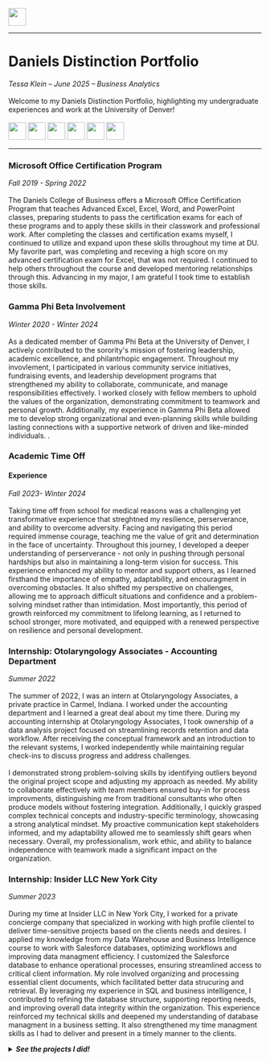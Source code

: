 <a name="top"></a>

[<img src="https://user-images.githubusercontent.com/91146906/152112781-2de05074-70b1-436b-9bfb-860890cc1de1.svg" height="35"/>](../README.md/#top)
<hr>

# Daniels Distinction Portfolio
<i>Tessa Klein – June 2025 – Business Analytics</i>
<br><br>
Welcome to my Daniels Distinction Portfolio, highlighting my undergraduate experiences and work at the University of Denver!
<br><br>
[<img src="https://user-images.githubusercontent.com/91146906/160904313-d3515906-abf0-4f63-9a9c-c8dcdb80c446.svg" height="35"/>](#CommunucationInterpersonal)
[<img src="https://user-images.githubusercontent.com/91146906/152071881-e4fdfd91-bd4d-42f6-a6f4-0e1234c6bfc7.svg" height="35"/>](#CommunityLeadership)
[<img src="https://user-images.githubusercontent.com/91146906/152072049-ab7d3102-eb2e-4f8b-983e-be3783806f87.svg" height="35"/>](#Technical)
[<img src="https://user-images.githubusercontent.com/91146906/161411069-5a6c5a81-e2e7-4c39-a687-f8aa95f23ce6.svg" height="35"/>](#Global)
[<img src="https://user-images.githubusercontent.com/91146906/162367305-5589f7ee-e667-468e-9548-4ee401f7f683.svg" height="35"/>](#Ethics)
[<img src="https://user-images.githubusercontent.com/91146906/162367370-96cd19ed-02c8-4511-86d6-1cc358e56458.svg" height="35"/>](#Fun)

<a name="CommunucationInterpersonal"></a>
<hr>



<a name="MOS"></a>
### Microsoft Office Certification Program
<i>Fall 2019 - Spring 2022</i>
<br>
<br>The Daniels College of Business offers a Microsoft Office Certification Program that teaches Advanced Excel, Excel, Word, and PowerPoint classes, preparing students to pass the certification exams for each of these programs and to apply these skills in their classwork and professional work. After completing the classes and certification exams myself, I continued to utilize and expand upon these skills throughout my time at DU. My favorite part, was completing and receving a high score on my advanced certification exam for Excel, that was not required. I continued to help others throughout the course and developed mentoring relationships through this. Advancing in my major, I am grateful I took time to establish those skills. 
<br>

 
### Gamma Phi Beta Involvement
<i>Winter 2020 - Winter 2024</i>
<br>
<br>As a dedicated member of Gamma Phi Beta at the University of Denver, I actively contributed to the sorority's mission of fostering leadership, academic excellence, and philantrhopic engagement. Throughout my invovlement, I participated in various community service initiatives, fundraising events, and leadership development programs that strengthened my ability to collaborate, communicate, and manage responsibilities effectively. I worked closely with fellow members to uphold the values of the organization, demonstrating commitment to teamwork and personal growth. Additionally, my experience in Gamma Phi Beta allowed me to develop strong organizational and even-planning skills while building lasting connections with a supportive network of driven and like-minded individuals. .
<br>




<a name="Academic Time Off"></a>
### Academic Time Off 
#### Experience
<i>Fall 2023- Winter 2024</i>
<br>
<br>Taking time off from school for medical reasons was a challenging yet transformative experience that streghtned my resilience, perserverance, and ability to overcome adversity. Facing and navigating this period required immense courage, teaching me the value of grit and determination in the face of uncertainty. Throughout this journey, I developed a deeper understanding of perserverance - not only in pushing through personal hardships but also in maintaining a long-term vision for success. This experience enhanced my ability to mentor and support others, as I learned firsthand the importance of empathy, adaptability, and encouragment in overcoming obstacles. It also shifted my perspective on challenges, allowing me to approach difficult situations and confidence and a problem-solving mindset rather than intimidation. Most importantly, this period of growth reinforced my commitment to lifelong learning, as I returned to school stronger, more motivated, and equipped with a renewed perspective on resilience and personal development. 




 


<a name="Otolaryngology Associates"></a>
### Internship: Otolaryngology Associates - Accounting Department
<i>Summer 2022</i>
<br>
<br>The summer of 2022, I was an intern at Otolaryngology Associates, a private practice in Carmel, Indiana. I worked under the accounting department and I learned a great deal about my time there. During my accounting internship at Otolaryngology Associates, I took ownership of a data analysis project focused on streamlining records retention and data workflow. After receiving the conceptual framework and an introduction to the relevant systems, I worked independently while maintaining regular check-ins to discuss progress and address challenges.
<br>
<br>I demonstrated strong problem-solving skills by identifying outliers beyond the original project scope and adjusting my approach as needed. My ability to collaborate effectively with team members ensured buy-in for process improvments, distinguishing me from traditional consultants who often produce models without fostering integration. Additionally, I quickly grasped complex technical concepts and industry-specific terminology, showcasing a strong analytical mindset. My proactive communication kept stakeholders informed, and my adaptability allowed me to seamlessly shift gears when necessary. Overall, my professionalism, work ethic, and ability to balance independence with teamwork made a significant impact on the organization. 

<a name="Insider LLC"></a>
### Internship: Insider LLC New York City 
<i> Summer 2023 </i>
<br>
<br> During my time at Insider LLC in New York City, I worked for a private concierge company that specialized in working with high profile clientel to deliver time-sensitive projects based on the clients needs and desires. I applied my knowledge from my Data Warehouse and Business Intelligence course to work with Salesforce databases, optimizing workflows and improving data managment efficiency. I customized the Salesforce database to enhance operational processes, ensuring streamlined access to critical client information. My role involved organizing and processing essential client documents, which facilitated better data strucuring and retrieval. By leveraging my experience in SQL and business intelligence, I contributed to refining the database structure, supporting reporting needs, and improving overall data integrity within the organization. This experience reinforced my technical skills and deepened my understanding of database managment in a business setting. It also strengthened my time managment skills as I had to deliver and present in a timely manner to the clients. 
<details>
<summary><i><b>See the projects I did!</b></i></summary>
    <br>
  <table>

    


<a name="OLTP"></a>
### Database Project: Silhouette Collective
<i>Spring 2024</i>
<br>
<br>During my Foundations or Information Management class in Spring 2023, I was tasked with planning, designing, building, and programming aspects of an information management system using Microsoft Word (documentation), Visio (diagraming), and Access (relational database). This included designing a relational database, simulating data, building the relational database in Access, loading the data into the relational database, querying the relational database using SQL, and developing relational database forms and reports, including using VBA macros, functions, and sub procedures.
<br>
<br><i>Augst 2024</i>
<br>
<br>During my Enterprise Information Management class in Spring 2024, I expanded this relational database, adding tables and moving it to Microsoft SQL Server Management Studio. This included designing, building, and programing an enterprise information management database using SQL Server and Azure; designing, building, and programing interactive forms using Visual Studio and SQL Server; and designing, building, and programing a Windows integrated application, along with reports, using Visual Studio and SQL Server. Throughout this process, I used SQL (build script, function, stored procedure, views, reports) and Visual Basic (forms).
<br>
<br>The fashion database, Silhouette Collective collects personal information from a client about size, brand preferences, color, etc. to create a customer profile that is assigned to a shopper within the company. The shopper can shop for specific events or just singular items per the consumer's request. The company is currently based in Colorado and looking to expand their market within its original region while slowly branching out to surrounding regions. Currently, the company just entered the market therefore its short-term goals are to breakeven. Long term goals would be to establish a strong presence in the market by gaining a lot of traction and customer loyalty. 

<br>Description of the Project:</b>This project will create a data mart for the company that allows it to collect and organize all their data. This data mart project is essential to the development of a large data warehouse because it establishes the fact tables and dimensions. The database is centered around orders, and the orders are measured by the total order amount. By establishing a data mart, Silhouette Collective will be able to increase performance, provide insights that support decision-making, and focus on insights for departments. As we are a startup company as well and have limited budget, a data mart is more cost-effective solution that a comprehensive data warehouse.

<br>Strategic Metrics:</b> The Silhouette Collective data mart will provide strategic metrics on number of customers served, total revenue, average order amount, and customer retention rate. Tracking these metrics will help inform the company of their customer's behabior and preferences as well as the performance and efficiency of their services.

<br>Business Questions to Answer:</b> 1. The CEO would like to know the total revenue of the company by month, quarter, and year. 2. The shopper manager would like to know the number of orders completed per month by each shopper. 3. The brand manager would like to know which brands are most popular by tracking the number of orders per month per brand. 4. The CEO would like to know if there is a special occasion or event that produces the most consistent number of orders or is it scattered. 5. The CEO would like to know the comparison between high value orders and low value orders and the quantity of orders associated with. 6. The CEO would like to know which regions of the country customer's are shooping from and how customer spending varies by region. These business requirement questions help different departments and managers within the company take insights from the data mart that can inform their decisions surrounding business strategies. 

<br>
<br>[<img src="https://user-images.githubusercontent.com/91146906/152109152-fbd18f8c-4c42-46f6-97cc-631c298e7eac.svg" height="35"/>](../DanielsDistinctionPortfolio/BackToRootsOLTP/#top)






### Complex Data Analytics
<i>Winter 2025 </i>
<br>
<br>In my Complex Data Analytics class, I am currently working on a sentiment analysis project, leveraging advanced data processing techniques to extract and analyze emotions and opinions from textual data. This involves using natural language processing methods to classify sentiments as positive, negative, or neutral, allowing for deeper insights into trends, customer feedback, or public perception. Through this project, I am gaining hands on experience with machine learning models, data preprocessing, and text mining, enhancing my ability to work with unstructured data. Additionally, I am learning to interpret and visualize sentiment trends, ensuring data-driven decision making. This experience is strengthening my analytical skills, technical proficiency in tools like Python and sentiment analysis libraries, and my ability to translate raw data into actionale insights- an essential skill in business intelligence and strategic decision making. 
<br>


[<img src="https://user-images.githubusercontent.com/91146906/152072343-975b3adf-3d47-4d4b-8c3f-fd7b880f036d.svg" height="35"/>](#Technical)
[<img src="https://user-images.githubusercontent.com/91146906/152072378-b0168a2d-e85c-47c6-a272-fcfb3f6a44ae.svg" height="35"/>](#top)

### Complex Data Analytics
<i>Winter 2025 </i>
<br>In my optimization Data Analytics class, I am working on applying mathematical modeling and algorithmic technqiues to solve complex decision-making problems. This involves utilizing linear programming, integer programming, and other optimization methods to maximize efficiency and minimize costs in real-world business scenarios. Through hands-on projects, I am learning to formulate optimization problems, implement solutions using tools like Python, Excel Solver, and GoogleColab, and interpret results to drive strategic decisions. Additionally, I am developing skills in contratint managment, senstivitiy analysis, and scneario testing, which are essential for making data-driven recommendations in dynamic environments. This course is strengthing my ability to approach problems systematically, improve resource allocation, and enahance decision-making processes, preparing me for real-world applications in business analytics, supply chain managment, and financial modeling. 

## Global and Intercultural Competence
<i> Fall 2022</i>
<br> During my semester abroad in Prague, Czech Republic, I had the incredible opportunity to immerse myself in a new culture while expanding my global perspective. Living in Prague allowed me to experience its rich history, vibrant architecture, and diverse international community, all while continuing my academic studies. Beyond my time in the Czech Republic, I traveled to 10 other countries, exploring different cultures, customs, and ways of life across Europe. This experience strengthened my adaptability, problem-solving skills, and ability to navigate unfamilar environments with confidence. I also expanded my fluency with Spanish and continued to learn the Czech language. Traveling extensively while balancing coursework taught me invaluable time managment and organizational skills, while also broadening my worldview. Engaging with diverse perspectives deepend my appreciation for cultural differences and enhanced my ability to communicate and collaborate across backgrounds. This transformative experience not only enriched my education but also developed my independence, resilience, and global awareness-qualities that will continue to shape my personal and professional growth. 


## Ethics


<a name="EBC"></a>
### Ethics Bootcamp
<i>Winter 2020</i>
<br>
<br>As part of my Ethics and Legal Studies class, I had the opportunity to partake in Ethics Bootcamp, where I attended a variety of sessions surrounding ethics and the Daniels Fund Ethics Initiative Principles (integrity, trust, accountability, transparency, fairness, respect, rule of law, and viability).

<br>Ethics Bootcamp was a rewarding and inspiring experience in collaborating with my peers to consider the role of ethics in our daily lives, and the key takeaways continue to resonate with me in the work I do and decisions I make.




